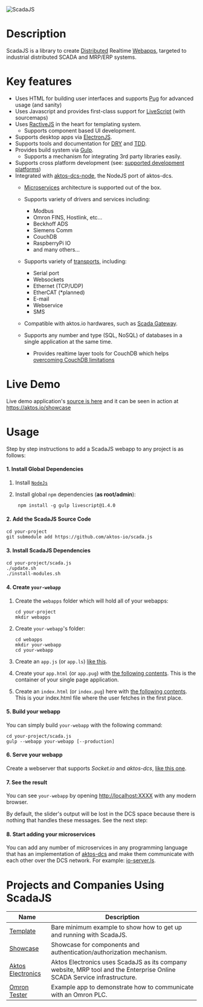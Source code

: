 ![ScadaJS](https://cdn.rawgit.com/aktos-io/scada.js/master/assets/scadajs-logo-long.svg)

# Description

ScadaJS is a library to create [Distributed](https://en.wikipedia.org/wiki/Distributed_Computing) Realtime [Webapps](https://en.wikipedia.org/wiki/Single-page_application), targeted to industrial distributed SCADA and MRP/ERP systems.

# Key features

* Uses HTML for building user interfaces and supports [Pug](https://pugjs.org) for advanced usage (and sanity)
* Uses Javascript and provides first-class support for [LiveScript](http://livescript.net) (with sourcemaps)
* Uses [RactiveJS](http://www.ractivejs.org/) in the heart for templating system.
  * Supports component based UI development.
* Supports desktop apps via [ElectronJS](http://electron.atom.io/).
* Supports tools and documentation for [DRY](https://en.wikipedia.org/wiki/Don't_repeat_yourself) and [TDD](https://en.wikipedia.org/wiki/Test-driven_development).
* Provides build system via [Gulp](http://gulpjs.com).
  * Supports a mechanism for integrating 3rd party libraries easily.
* Supports cross platform development (see: [supported development platforms](./doc/supported-development-platforms.md))
* Integrated with [aktos-dcs-node](https://github.com/aktos-io/aktos-dcs-node), the NodeJS port of aktos-dcs.
   * [Microservices](https://en.wikipedia.org/wiki/Microservices) architecture is supported out of the box.
   * Supports variety of drivers and services including:
     * Modbus
     * Omron FINS, Hostlink, etc...
     * Beckhoff ADS
     * Siemens Comm
     * CouchDB
     * RaspberryPi IO
     * and many others...
   * Supports variety of [transports](https://github.com/aktos-io/aktos-dcs-node/tree/master/transports), including:
     * Serial port
     * Websockets
     * Ethernet (TCP/UDP)
     * EtherCAT (*planned)
     * E-mail
     * Webservice
     * SMS

   * Compatible with aktos.io hardwares, such as [Scada Gateway](https://aktos.io/scada/pdf).
   * Supports any number and type (SQL, NoSQL) of databases in a single application at the same time.
     * Provides realtime layer tools for CouchDB which helps [overcoming CouchDB limitations](https://github.com/aktos-io/aktos-dcs-node/tree/master/connectors/couch-dcs)

# Live Demo

Live demo application's [source is here](https://github.com/aktos-io/scadajs-showcase) and it can be seen in action at https://aktos.io/showcase

# Usage

Step by step instructions to add a ScadaJS webapp to any project is as follows:

#### 1. Install Global Dependencies

1. Install [`NodeJs`](https://nodejs.org)
2. Install global `npm` dependencies (**as root/admin**):

        npm install -g gulp livescript@1.4.0

#### 2. Add the ScadaJS Source Code

    cd your-project
    git submodule add https://github.com/aktos-io/scada.js

#### 3. Install ScadaJS Dependencies

    cd your-project/scada.js
    ./update.sh
    ./install-modules.sh

#### 4. Create `your-webapp`

1. Create the `webapps` folder which will hold all of your webapps:

       cd your-project
       mkdir webapps

2. Create `your-webapp`'s folder:

       cd webapps
       mkdir your-webapp
       cd your-webapp

3. Create an `app.js` (or `app.ls`) [like this](https://github.com/aktos-io/scadajs-template/blob/master/webapps/main/app.ls).

4. Create your `app.html` (or `app.pug`) with [the following contents](https://github.com/aktos-io/scadajs-template/blob/master/webapps/main/app.html).
This is the container of your single page application.

5. Create an `index.html` (or `index.pug`) here with [the following contents](https://github.com/aktos-io/scadajs-template/blob/master/webapps/main/index.html). This is your index.html file where the user fetches in the first place.

#### 5. Build your webapp

You can simply build `your-webapp` with the following command:

    cd your-project/scada.js
    gulp --webapp your-webapp [--production]


#### 6. Serve your webapp

Create a webserver that supports *Socket.io* and *aktos-dcs*, [like this one](https://github.com/aktos-io/scadajs-template/blob/master/servers/webserver.ls).


#### 7. See the result

You can see `your-webapp` by opening [http://localhost:XXXX](https://github.com/aktos-io/scadajs-template/blob/master/config.ls#L1) with any modern browser.

By default, the slider's output will be lost in the DCS space because there is
nothing that handles these messages. See the next step:

#### 8. Start adding your microservices

You can add any number of microservices in any programming language that has an implementation of [aktos-dcs](https://github.com/aktos-io/aktos-dcs) and make them communicate with each other over the DCS network. For example: [io-server.ls](https://github.com/aktos-io/scadajs-template/blob/master/servers/io-server.ls).


# Projects and Companies Using ScadaJS

| Name | Description |
| ---- | ----- |
| [Template](https://github.com/aktos-io/scadajs-template) | Bare minimum example to show how to get up and running with ScadaJS. |
| [Showcase](https://github.com/aktos-io/scadajs-showcase) | Showcase for components and authentication/authorization mechanism.|
| [Aktos Electronics](https://aktos.io) | Aktos Electronics uses ScadaJS as its company website, MRP tool and the Enterprise Online SCADA Service infrastructure. |
| [Omron Tester](https://github.com/aktos-io/omron-tester) | Example app to demonstrate how to communicate with an Omron PLC. |
